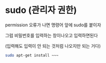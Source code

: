# sudo (관리자 권한)

permission 오류가 나면 명령어 앞에 sudo를 붙이자

그럼 비밀번호를 입력하는 창이나오고 입력하면된다

(입력해도 입력이 안 되는 것처럼 나오지만 되는 거다)

```bash
sudo apt-get install ~~~
```